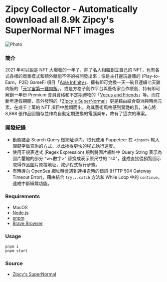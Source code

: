 # Zipcy Collector - Automatically download all 8.9k Zipcy's SuperNormal NFT images

![Photo](https://lh3.googleusercontent.com/hz79JHigNf9yzHmDOnekfEYbu30BJrhF-Zz7TteVV1mYE-X6nYXQuFhUEAfHhdUvJirwzai9B_fX30RnuDSfZWDa7K_YSbzMHEpa=h600)

### 簡介
2021 年可以說是 NFT 大爆發的一年了，除了名人相繼創立自己的 NFT，也有各式各樣的商業模式和額外賦能不停的被開發出來；像是主打邊玩邊賺的 (Play-to-Earn，P2E) GameFi 項目「[Axie Infinity](https://axieinfinity.com/)」、擁有即可兌換一天一碗且連續七天雞肉飯的「[元宇宙第一雞肉飯](https://opensea.io/collection/metaverse-no-1-chicken-rice)」，或是方格子創作平台與藝術家合作原創、持有即可解鎖一年份 Premium 會員資格和不定期禮物的「[Vocus and Friends](https://vocus.cc/vaf)」等。而在新年連假期間，意外發現的「[Zipcy's SuperNormal](https://opensea.io/collection/supernormalbyzipcy)」更是藉由結合亞洲與時尚元素，在成千上萬的 NFT 項目中脫穎而出。為其藝術風格感到驚艷的我，決心將 8,888 張作品圖儲存並作為自動定期更換的電腦桌布，故有了這次的專案。

### 開發紀錄
- 動態結合 Search Query 做網址導向，取代使用 Puppeteer 在 `<input>` 輸入關鍵字做查詢的方式，以此換得更快的程式執行速度。
- 使用正規表達式 (Regex Expression) 規則將圖片網址中 Query String 表示為圖片壓縮的部分 "w<數字>" 替換成表示原尺寸的 "s0"，達成直接從預覽圖示取得作品圖片原檔地址，減少程式執行步驟。
- 有時導向 OpenSea 網址時會遇到連接逾時的錯誤 (HTTP 504 Gateway Timeout Error)，藉由結合 `try...catch` 方法和 While Loop 中的 `continue`，達成中斷續載功能。

### Requirements
- MacOS
- [Node.js](https://nodejs.org/en/download/)
- [pnpm](https://pnpm.io/installation)
- [Brave Browser](https://brave.com/download/)

### Usage

    pnpm i
    pnpm start

### Source
- [Zipcy's SuperNormal](https://opensea.io/collection/supernormalbyzipcy)
